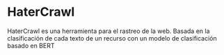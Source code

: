 # HaterCrawl
HaterCrawl es una herramienta para el rastreo de la web. Basada en la clasificación de cada texto de un recurso con un modelo de clasificación basado en BERT
